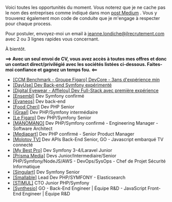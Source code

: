 Voici toutes les opportunités du moment. Vous noterez que je ne cache pas le nom des entreprises comme indiqué dans mon <a href="https://medium.com/@jlondiche/jarr%C3%AAte-le-recrutement-propri%C3%A9taire-je-d%C3%A9marre-l-open-source-6e33463aec9">post Medium</a> . Vous y trouverez également mon code de conduite que je m'engage à respecter pour chaque process.

Pour postuler, envoyez-moi un email à <a href="mailto:jeanne.londiche@jlrecrutement.com">jeanne.londiche@jlrecrutement.com</a> avec 2 ou 3 lignes rapides vous concernant.

À bientôt.

**==> Avec un seul envoi de CV, vous avez accès à toutes mes offres et donc un contact direct/privilégié avec les sociétés listées ci-dessous. Faites-moi confiance et gagnez un temps fou. <==**

- <a href="https://github.com/jlondiche/job-board-php/blob/master/CCMBENCHMARK.md">[CCM Benchmark - Groupe Figaro] DevCore - 3ans d'expérience min</a>
- <a href="https://github.com/jlondiche/job-board-php/blob/master/DAYUSE.md">[DayUse] Dev Back-end Symfony expérimenté</a>
- <a href="https://github.com/jlondiche/job-board-php/blob/master/DIGITAL%20EYEWEAR%20-%20AFFLELOU.md">[Digital Eyewear - Afflelou] Dev Full-Stack avec première expérience</a>
- <a href="https://github.com/jlondiche/job-board-php/blob/master/ENSEMBL.md">[Ensembl]</a> Dev Symfony confirmé
- <a href="https://github.com/jlondiche/job-board-php/blob/master/EVANEOS.md">[Evaneos]</a> Dev back-end
- <a href="https://github.com/jlondiche/job-board-php/blob/master/FOODCHERI.md">[Food Cheri]</a> Dev PHP Senior
- <a href="https://github.com/jlondiche/job-board-php/blob/master/IGRAAL.md">[iGraal]</a> Dev PHP/Symfony intermédiaire
- <a href="https://github.com/jlondiche/job-board-php/blob/master/LE%20FIGARO.md">[Le Figaro]</a> Dev PHP/Symfony Senior
- <a href="https://github.com/jlondiche/job-board-php/blob/master/MANOMANO.md">[MANOMANO]</a> Dev PHP/Symfony confirmé - Engineering Manager - Software Architect
- <a href="https://github.com/jlondiche/job-board-php/blob/master/MEDIAPART.md">[Mediapart]</a> Dev PHP confirmé - Senior Product Manager
- <a href="https://github.com/jlondiche/job-board-php/blob/master/MOLOTOV%20TV.md">[Molotov TV]</a> Dev APIs Back-End Senior, GO - Javascript embarqué TV connecté
- <a href="https://github.com/jlondiche/job-board-php/blob/master/MYBESTPRO.md">[My Best Pro]</a> Dev Symfony 3-4/Laravel Junior
- <a href="https://github.com/jlondiche/job-board-php/blob/master/PRISMAMEDIA.md">[Prisma Media]</a> Devs Junior/Intermediaire/Senior PHP/Symfony/NodeJS/AWS - DevOps/SysOps - Chef de Projet Sécurité Informatique
- <a href="https://github.com/jlondiche/job-board-php/blob/master/SINGULART.md">[Singulart]</a> Dev Symfony Senior
- <a href="https://github.com/jlondiche/job-board-php/blob/master/SMALLABLE.md">[Smallable]</a> Lead Dev PHP/SYMFONY - Elasticsearch
- <a href="https://github.com/jlondiche/job-board-php/blob/master/STIMUL%20%23CTO%20Junior.md">[STIMUL]</a> CTO Junior PHP/Symfony
- <a href="https://github.com/jlondiche/job-board-php/blob/master/SYNTHESIO.md">[Synthesio]</a> GO - Back-End Engineer | Équipe R&D - JavaScript Front-End Engineer | Équipe R&D


